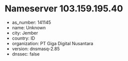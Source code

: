 # Nameserver 103.159.195.40

* as_number: 141145
* name: Unknown
* city: Jember
* country: ID
* organization: PT Giga Digital Nusantara
* version: dnsmasq-2.85
* dnssec: false
